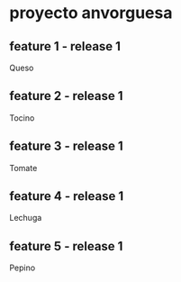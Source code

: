# proyecto anvorguesa

## feature 1 - release 1
Queso

## feature 2 - release 1
Tocino

## feature 3 - release 1
Tomate

## feature 4 - release 1
Lechuga

## feature 5 - release 1
Pepino
